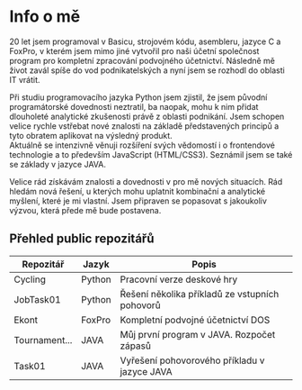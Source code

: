 # Info o mě
20 let jsem programoval v Basicu, strojovém kódu, asembleru, jazyce C a FoxPro, v kterém jsem mimo jiné vytvořil pro naši účetní společnost program pro kompletní zpracování podvojného účetnictví. Následně mě život zavál spíše do vod podnikatelských a nyní jsem se rozhodl do oblasti IT vrátit. 

Při studiu programovacího jazyka Python jsem zjistil, že jsem původní programátorské dovednosti neztratil, ba naopak, mohu k nim přidat dlouholeté analytické zkušenosti právě z oblasti podnikání. Jsem schopen velice rychle vstřebat nové znalosti na základě představených principů a tyto obratem aplikovat na výsledný produkt.  
Aktuálně se intenzivně věnuji rozšíření svých vědomostí i o frontendové technologie a to především JavaScript (HTML/CSS3). Seznámil jsem se také se základy v jazyce JAVA. 

Velice rád získávám znalosti a dovednosti v pro mě nových situacích. Rád hledám nová řešení, u kterých mohu uplatnit kombinační a analytické myšlení, které je mi vlastní. Jsem připraven se popasovat s jakoukoliv výzvou, která přede mě bude postavena.


## Přehled public repozitářů
| Repozitář     | Jazyk     | Popis                                          |
| ------------- | --------- | ---------------------------------------------- |
| Cycling       | Python    | Pracovní verze deskové hry                     |
| JobTask01     | Python    | Řešení několika příkladů ze vstupních pohovorů |
| Ekont         | FoxPro    | Kompletní podvojné účetnictví DOS              | 
| Tournament... | JAVA      | Můj první program v JAVA. Rozpočet zápasů      |
| Task01        | JAVA      | Vyřešení pohovorového příkladu v jazyce JAVA   |


